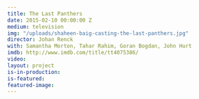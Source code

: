 ```yaml
---
title: The Last Panthers
date: 2015-02-10 00:00:00 Z
medium: television
img: "/uploads/shaheen-baig-casting-the-last-panthers.jpg"
director: Johan Renck
with: Samantha Morton, Tahar Rahim, Goran Bogdan, John Hurt
imdb: http://www.imdb.com/title/tt4075386/
video: 
layout: project
is-in-production: 
is-featured: 
featured-image: 
---
```


